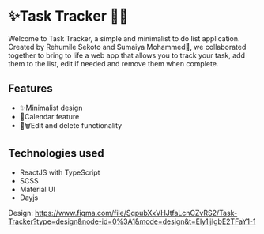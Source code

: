 
# ✨Task Tracker 📄📄

Welcome to Task Tracker, a simple and minimalist to do list application.
Created by Rehumile Sekoto and Sumaiya Mohammed👥, we collaborated together to bring to life a web app that allows you to track your task, add them to the list, edit if needed and remove them when complete.

## Features
 - ✨Minimalist design
 - 📅Calendar feature
 - 📝🗑️Edit and delete functionality


## Technologies used
 - ReactJS with TypeScript
 - SCSS
 - Material UI
 - Dayjs
  

Design: https://www.figma.com/file/SgpubXxVHJtfaLcnCZvRS2/Task-Tracker?type=design&node-id=0%3A1&mode=design&t=Ely1ijIgbE2TFaY1-1

